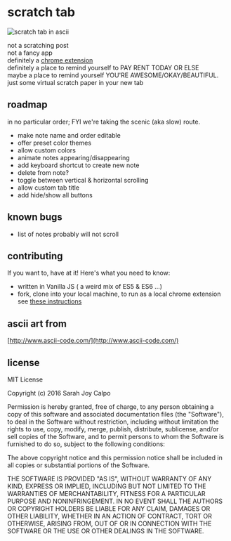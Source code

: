 # scratch tab
![scratch tab in ascii](http://i.imgur.com/4EJxldb.png)

not a scratching post<br>
not a fancy app<br>
definitely a [chrome extension](https://chrome.google.com/webstore/detail/scratch-tab/gaehhklohpncohpacfhddemnekcahfim?hl=en-US)<br>
definitely a place to remind yourself to PAY RENT TODAY OR ELSE<br>
maybe a place to remind yourself YOU'RE AWESOME/OKAY/BEAUTIFUL.<br>
just some virtual scratch paper in your new tab

## roadmap
in no particular order; FYI we're taking the scenic (aka slow) route.

- make note name and order editable
- offer preset color themes
- allow custom colors
- animate notes appearing/disappearing
- add keyboard shortcut to create new note
- delete from note?
- toggle between vertical & horizontal scrolling
- allow custom tab title
- add hide/show all buttons

## known bugs
- list of notes probably will not scroll

## contributing

If you want to, have at it! Here's what you need to know:
- written in Vanilla JS ( a weird mix of ES5 & ES6 ...)
- fork, clone into your local machine, to run as a local chrome extension see [these instructions](https://developer.chrome.com/extensions/getstarted#unpacked)

## ascii art from
[http://www.ascii-code.com/](http://www.ascii-code.com/)


## license
MIT License

Copyright (c) 2016 Sarah Joy Calpo

Permission is hereby granted, free of charge, to any person obtaining a copy
of this software and associated documentation files (the "Software"), to deal
in the Software without restriction, including without limitation the rights
to use, copy, modify, merge, publish, distribute, sublicense, and/or sell
copies of the Software, and to permit persons to whom the Software is
furnished to do so, subject to the following conditions:

The above copyright notice and this permission notice shall be included in all
copies or substantial portions of the Software.

THE SOFTWARE IS PROVIDED "AS IS", WITHOUT WARRANTY OF ANY KIND, EXPRESS OR
IMPLIED, INCLUDING BUT NOT LIMITED TO THE WARRANTIES OF MERCHANTABILITY,
FITNESS FOR A PARTICULAR PURPOSE AND NONINFRINGEMENT. IN NO EVENT SHALL THE
AUTHORS OR COPYRIGHT HOLDERS BE LIABLE FOR ANY CLAIM, DAMAGES OR OTHER
LIABILITY, WHETHER IN AN ACTION OF CONTRACT, TORT OR OTHERWISE, ARISING FROM,
OUT OF OR IN CONNECTION WITH THE SOFTWARE OR THE USE OR OTHER DEALINGS IN THE
SOFTWARE.
